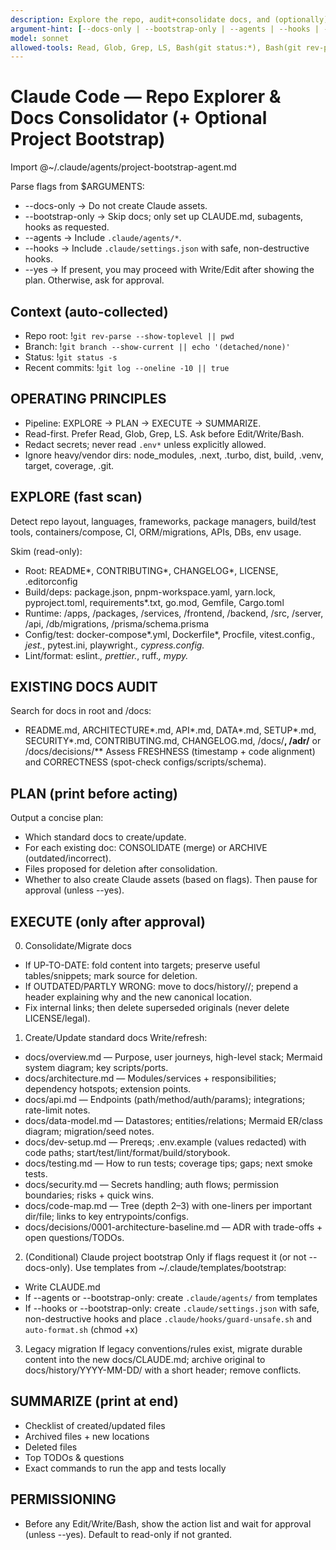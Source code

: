 ```yaml
---
description: Explore the repo, audit+consolidate docs, and (optionally) bootstrap Claude assets (CLAUDE.md, subagents, hooks). Read-only by default; asks before writing.
argument-hint: [--docs-only | --bootstrap-only | --agents | --hooks | --yes] [notes]
model: sonnet
allowed-tools: Read, Glob, Grep, LS, Bash(git status:*), Bash(git rev-parse:*), Bash(git branch --show-current:*), Bash(git log --oneline -10)
---
```


# Claude Code — Repo Explorer & Docs Consolidator (+ Optional Project Bootstrap)

Import @~/.claude/agents/project-bootstrap-agent.md

Parse flags from $ARGUMENTS:
- --docs-only → Do not create Claude assets.
- --bootstrap-only → Skip docs; only set up CLAUDE.md, subagents, hooks as requested.
- --agents → Include `.claude/agents/*`.
- --hooks → Include `.claude/settings.json` with safe, non-destructive hooks.
- --yes → If present, you may proceed with Write/Edit after showing the plan. Otherwise, ask for approval.

## Context (auto-collected)
- Repo root: !`git rev-parse --show-toplevel || pwd`
- Branch: !`git branch --show-current || echo '(detached/none)'`
- Status: !`git status -s`
- Recent commits: !`git log --oneline -10 || true`

## OPERATING PRINCIPLES
- Pipeline: EXPLORE → PLAN → EXECUTE → SUMMARIZE.
- Read-first. Prefer Read, Glob, Grep, LS. Ask before Edit/Write/Bash.
- Redact secrets; never read `.env*` unless explicitly allowed.
- Ignore heavy/vendor dirs: node_modules, .next, .turbo, dist, build, .venv, target, coverage, .git.

## EXPLORE (fast scan)
Detect repo layout, languages, frameworks, package managers, build/test tools, containers/compose, CI, ORM/migrations, APIs, DBs, env usage.

Skim (read-only):
- Root: README*, CONTRIBUTING*, CHANGELOG*, LICENSE, .editorconfig
- Build/deps: package.json, pnpm-workspace.yaml, yarn.lock, pyproject.toml, requirements*.txt, go.mod, Gemfile, Cargo.toml
- Runtime: /apps, /packages, /services, /frontend, /backend, /src, /server, /api, /db/migrations, /prisma/schema.prisma
- Config/test: docker-compose*.yml, Dockerfile*, Procfile, vitest.config.*, jest.*, pytest.ini, playwright.*, cypress.config.*
- Lint/format: eslint.*, prettier.*, ruff.*, mypy.*

## EXISTING DOCS AUDIT
Search for docs in root and /docs:
- README.md, ARCHITECTURE*.md, API*.md, DATA*.md, SETUP*.md, SECURITY*.md, CONTRIBUTING.md, CHANGELOG.md, /docs/**, /adr/** or /docs/decisions/**
Assess FRESHNESS (timestamp + code alignment) and CORRECTNESS (spot-check configs/scripts/schema).

## PLAN (print before acting)
Output a concise plan:
- Which standard docs to create/update.
- For each existing doc: CONSOLIDATE (merge) or ARCHIVE (outdated/incorrect).
- Files proposed for deletion after consolidation.
- Whether to also create Claude assets (based on flags).
Then pause for approval (unless --yes).

## EXECUTE (only after approval)
0) Consolidate/Migrate docs
- If UP-TO-DATE: fold content into targets; preserve useful tables/snippets; mark source for deletion.
- If OUTDATED/PARTLY WRONG: move to docs/history/<YYYY-MM-DD>/<original-path>; prepend a header explaining why and the new canonical location.
- Fix internal links; then delete superseded originals (never delete LICENSE/legal).

1) Create/Update standard docs
Write/refresh:
- docs/overview.md — Purpose, user journeys, high-level stack; Mermaid system diagram; key scripts/ports.
- docs/architecture.md — Modules/services + responsibilities; dependency hotspots; extension points.
- docs/api.md — Endpoints (path/method/auth/params); integrations; rate-limit notes.
- docs/data-model.md — Datastores; entities/relations; Mermaid ER/class diagram; migration/seed notes.
- docs/dev-setup.md — Prereqs; .env.example (values redacted) with code paths; start/test/lint/format/build/storybook.
- docs/testing.md — How to run tests; coverage tips; gaps; next smoke tests.
- docs/security.md — Secrets handling; auth flows; permission boundaries; risks + quick wins.
- docs/code-map.md — Tree (depth 2–3) with one-liners per important dir/file; links to key entrypoints/configs.
- docs/decisions/0001-architecture-baseline.md — ADR with trade-offs + open questions/TODOs.

2) (Conditional) Claude project bootstrap
Only if flags request it (or not --docs-only). Use templates from ~/.claude/templates/bootstrap:
- Write CLAUDE.md
- If --agents or --bootstrap-only: create `.claude/agents/` from templates
- If --hooks or --bootstrap-only: create `.claude/settings.json` with safe, non-destructive hooks and place `.claude/hooks/guard-unsafe.sh` and `auto-format.sh` (chmod +x)

3) Legacy migration
If legacy conventions/rules exist, migrate durable content into the new docs/CLAUDE.md; archive original to docs/history/YYYY-MM-DD/ with a short header; remove conflicts.

## SUMMARIZE (print at end)
- Checklist of created/updated files
- Archived files + new locations
- Deleted files
- Top TODOs & questions
- Exact commands to run the app and tests locally

## PERMISSIONING
- Before any Edit/Write/Bash, show the action list and wait for approval (unless --yes). Default to read-only if not granted.
